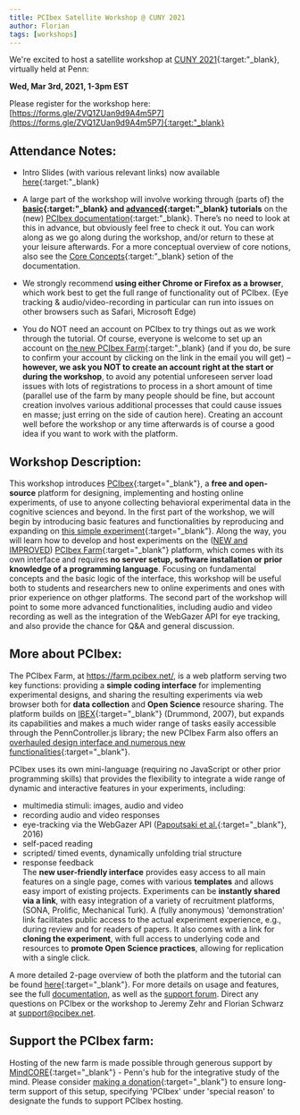 ```yaml
---
title: PCIbex Satellite Workshop @ CUNY 2021
author: Florian
tags: [workshops]
---
```


We're excited to host a satellite workshop at [CUNY 2021](https://web.sas.upenn.edu/cuny2021/){:target:"_blank}, virtually held at Penn:

**Wed, Mar 3rd, 2021, 1-3pm EST**

Please register for the workshop here: [https://forms.gle/ZVQ1ZUan9d9A4m5P7](https://forms.gle/ZVQ1ZUan9d9A4m5P7){:target:"_blank}

## Attendance Notes:

- Intro Slides (with various relevant links) now available [here](https://docs.google.com/presentation/d/1n_635AgUZNNdxH8-pMTv0u8YHG47JSsljbWzbDHCocI/edit?usp=sharing){:target:"_blank}

-	A large part of the workshop will involve working through (parts of) the **[basic](https://doc.pcibex.net/basic-tutorial/){:target:"_blank} and [advanced](https://doc.pcibex.net/advanced-tutorial/){:target:"_blank} tutorials** on the (new) [PCIbex documentation](https://doc.pcibex.net/){:target:"_blank}. There’s no need to look at this in advance, but obviously feel free to check it out. You can work along as we go along during the workshop, and/or return to these at your leisure afterwards. For a more conceptual overview of core notions, also see the [Core Concepts](https://doc.pcibex.net/core-concepts/){:target:"_blank} setion of the documentation.

-	We strongly recommend **using either Chrome or Firefox as a browser**, which work best to get the full range of functionality out of PCIbex. (Eye tracking & audio/video-recording in particular can run into issues on other browsers such as Safari, Microsoft Edge)

-	You do NOT need an account on PCIbex to try things out as we work through the tutorial. Of course, everyone is welcome to set up an account on [the new PCIbex Farm](https://farm.pcibex.net/){:target:"_blank} (and if you do, be sure to confirm your account by clicking on the link in the email you will get) – **however, we ask you NOT to create an account right at the start or during the workshop**, to avoid any potential unforeseen server load issues with lots of registrations to process in a short amount of time (parallel use of the farm by many people should be fine, but account creation involves various additional processes that could cause issues en masse; just erring on the side of caution here). Creating an account well before the workshop or any time afterwards is of course a good idea if you want to work with the platform.



## Workshop Description:


This workshop introduces [PCIbex](https://www.pcibex.net/){:target="_blank"}, a **free and open-source** platform for designing, implementing and hosting online experiments, of use to anyone collecting behavioral experimental data in the cognitive sciences and beyond. In the first part of the workshop, we will begin by introducing basic features and functionalities by reproducing and expanding on [this simple experiment](https://farm.pcibex.net/r/QuFrkC/){:target="_blank"}. Along the way, you will learn how to develop and host experiments on the ([NEW and IMPROVED]({{site.baseurl}}/announcements/2021-01-22-new-pcibex-farm/)) [PCIbex Farm](https://farm.pcibex.net/){:target="_blank"} platform, which comes with its own interface and requires **no server setup, software installation or prior knowledge of a programming language**. Focusing on fundamental concepts and the basic logic of the interface, this workshop will be useful both to students and researchers new to online experiments and ones with prior experience on othger platforms. The second part of the workshop will point to some more advanced functionalities, including audio and video recording as well as the integration of the WebGazer API for eye tracking, and also provide the chance for Q&A and general discussion.

## More about PCIbex:

The PCIbex Farm, at <https://farm.pcibex.net/>, is a web platform serving two key functions: providing a **simple coding interface** for implementing experimental designs, and sharing the resulting experiments via web browser both for **data collection** and **Open Science** resource sharing. The platform builds on [IBEX](https://ibex.spellout.net/){:target="_blank"} (Drummond, 2007), but expands its capabilities and makes a much wider range of tasks easily accessible through the PennController.js library; the new PCIbex Farm also offers an [overhauled design interface and numerous new functionalities]({{site.baseurl}}/announcements/2021-01-22-new-pcibex-farm/){:target="_blank"}.

PCIbex uses its own mini-language (requiring no JavaScript or other prior programming skills) that provides the flexibility to integrate a wide range of dynamic and interactive features in your experiments, including:

-   multimedia stimuli: images, audio and video
-   recording audio and video responses
-   eye-tracking via the WebGazer API ([Papoutsaki et al.](https://www.ijcai.org/Abstract/16/540){:target="_blank"}, 2016)
-   self-paced reading
-   scripted/ timed events, dynamically unfolding trial structure
-   response feedback\
The **new user-friendly interface** provides easy access to all main features on a single page, comes with various **templates** and allows easy import of existing projects. Experiments can be **instantly shared via a link**, with easy integration of a variety of recruitment platforms, (SONA, Prolific, Mechanical Turk). A (fully anonymous) 'demonstration' link facilitates public access to the actual experiment experience, e.g., during review and for readers of papers. It also comes with a link for **cloning the experiment**, with full access to underlying code and resources to **promote Open Science practices**, allowing for replication with a single click.

A more detailed 2-page overview of both the platform and the tutorial can be found [here](https://www.pcibex.net/wp-content/uploads/2021/02/PCIbex_TutorialAbstract.pdf){:target="_blank"}. For more details on usage and features, see the full [documentation](https://doc.pcibex.net/), as well as the [support forum](https://www.pcibex.net/forums/forum/support/). Direct any questions on PCIbex or the workshop to Jeremy Zehr and Florian Schwarz at <support@pcibex.net>.

## Support the PCIbex farm:


Hosting of the new farm is made possible through generous support by [MindCORE](https://mindcore.sas.upenn.edu/){:target="_blank"} - Penn's hub for the integrative study of the mind. Please consider [making a donation](https://giving.apps.upenn.edu/fund?program=SAS&fund=630307){:target="_blank"} to ensure long-term support of this setup, specifying 'PCIbex' under 'special reason' to designate the funds to support PCIbex hosting.
